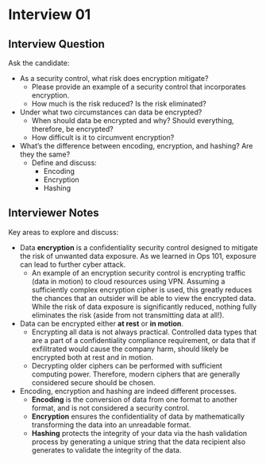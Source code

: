 # Interview 01

## Interview Question

Ask the candidate: 

- As a security control, what risk does encryption mitigate? 
  - Please provide an example of a security control that incorporates encryption.
  - How much is the risk reduced? Is the risk eliminated?
- Under what two circumstances can data be encrypted?
  - When should data be encrypted and why? Should everything, therefore, be encrypted?
  - How difficult is it to circumvent encryption?
- What’s the difference between encoding, encryption, and hashing? Are they the same?
  - Define and discuss:
    - Encoding
    - Encryption
    - Hashing

## Interviewer Notes

Key areas to explore and discuss:
- Data **encryption** is a confidentiality security control designed to mitigate the risk of unwanted data exposure. As we learned in Ops 101, exposure can lead to further cyber attack.
  - An example of an encryption security control is encrypting traffic (data in motion) to cloud resources using VPN. Assuming a sufficiently complex encryption cipher is used, this greatly reduces the chances that an outsider will be able to view the encrypted data. While the risk of data exposure is significantly reduced, nothing fully eliminates the risk (aside from not transmitting data at all!).
- Data can be encrypted either **at rest** or **in motion**. 
  - Encrypting all data is not always practical. Controlled data types that are a part of a confidentiality compliance requirement, or data that if exfilitrated would cause the company harm, should likely be encrypted both at rest and in motion.
  - Decrypting older ciphers can be performed with sufficient computing power. Therefore, modern ciphers that are generally considered secure should be chosen.
- Encoding, encryption and hashing are indeed different processes.
  - **Encoding** is the conversion of data from one format to another format, and is not considered a security control.
  - **Encryption** ensures the confidentiality of data by mathematically transforming the data into an unreadable format.
  - **Hashing** protects the integrity of your data via the hash validation process by generating a unique string that the data recipient also generates to validate the integrity of the data.
